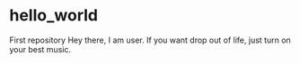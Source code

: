 # hello_world
First repository
Hey there, I am user.
If you want drop out of life, just turn on your best music.
